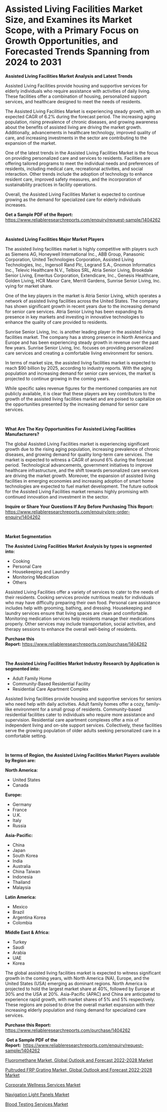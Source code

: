 <p><h1>Assisted Living Facilities Market Size, and Examines its Market Scope, with a Primary Focus on Growth Opportunities, and Forecasted Trends Spanning from 2024 to 2031</h1></p><p><strong>Assisted Living Facilities Market Analysis and Latest Trends</strong></p>
<p><p>Assisted Living Facilities provide housing and supportive services for elderly individuals who require assistance with activities of daily living. These facilities offer a combination of housing, personalized support services, and healthcare designed to meet the needs of residents.</p><p>The Assisted Living Facilities Market is experiencing steady growth, with an expected CAGR of 6.2% during the forecast period. The increasing aging population, rising prevalence of chronic diseases, and growing awareness about the benefits of assisted living are driving the market growth. Additionally, advancements in healthcare technology, improved quality of care, and increasing investments in the sector are contributing to the expansion of the market.</p><p>One of the latest trends in the Assisted Living Facilities Market is the focus on providing personalized care and services to residents. Facilities are offering tailored programs to meet the individual needs and preferences of residents, including medical care, recreational activities, and social interaction. Other trends include the adoption of technology to enhance resident care, improved safety measures, and the incorporation of sustainability practices in facility operations.</p><p>Overall, the Assisted Living Facilities Market is expected to continue growing as the demand for specialized care for elderly individuals increases.</p></p>
<p><strong>Get a Sample PDF of the Report:&nbsp;</strong> <a href="https://www.reliableresearchreports.com/enquiry/request-sample/1404262">https://www.reliableresearchreports.com/enquiry/request-sample/1404262</a></p>
<p>&nbsp;</p>
<p><strong>Assisted Living Facilities Major Market Players</strong></p>
<p><p>The assisted living facilities market is highly competitive with players such as Siemens AG, Honeywell International Inc., ABB Group, Panasonic Corporation, United Technologies Corporation, Assisted Living Technologies, Inc., Ingersoll Rand Plc, Legrand S.A., Gnomon Informatics Inc., Televic Healthcare N.V., Telbios SRL, Atria Senior Living, Brookdale Senior Living, Emeritus Corporation, Extendicare, Inc., Genesis Healthcare, Golden Living, HCR Manor Care, Merrill Gardens, Sunrise Senior Living, Inc. vying for market share.</p><p>One of the key players in the market is Atria Senior Living, which operates a network of assisted living facilities across the United States. The company has shown significant growth in recent years due to the increasing demand for senior care services. Atria Senior Living has been expanding its presence in key markets and investing in innovative technologies to enhance the quality of care provided to residents.</p><p>Sunrise Senior Living, Inc. is another leading player in the assisted living facilities market. The company has a strong presence in North America and Europe and has been experiencing steady growth in revenue over the past few years. Sunrise Senior Living, Inc. focuses on providing personalized care services and creating a comfortable living environment for seniors.</p><p>In terms of market size, the assisted living facilities market is expected to reach $90 billion by 2025, according to industry reports. With the aging population and increasing demand for senior care services, the market is projected to continue growing in the coming years.</p><p>While specific sales revenue figures for the mentioned companies are not publicly available, it is clear that these players are key contributors to the growth of the assisted living facilities market and are poised to capitalize on the opportunities presented by the increasing demand for senior care services.</p></p>
<p>&nbsp;</p>
<p><strong>What Are The Key Opportunities For Assisted Living Facilities Manufacturers?</strong></p>
<p><p>The global Assisted Living Facilities market is experiencing significant growth due to the rising aging population, increasing prevalence of chronic diseases, and growing demand for quality long-term care services. The market is expected to witness a CAGR of around 6% during the forecast period. Technological advancements, government initiatives to improve healthcare infrastructure, and the shift towards personalized care services are driving the market growth. Moreover, the expansion of assisted living facilities in emerging economies and increasing adoption of smart home technologies are expected to fuel market development. The future outlook for the Assisted Living Facilities market remains highly promising with continued innovation and investment in the sector.</p></p>
<p><strong>Inquire or Share Your Questions If Any Before Purchasing This Report:</strong> <a href="https://www.reliableresearchreports.com/enquiry/pre-order-enquiry/1404262">https://www.reliableresearchreports.com/enquiry/pre-order-enquiry/1404262</a></p>
<p>&nbsp;</p>
<p><strong>Market Segmentation</strong></p>
<p><strong>The Assisted Living Facilities Market Analysis by types is segmented into:</strong></p>
<p><ul><li>Cooking</li><li>Personal Care</li><li>Housekeeping and Laundry</li><li>Monitoring Medication</li><li>Others</li></ul></p>
<p><p>Assisted Living Facilities offer a variety of services to cater to the needs of their residents. Cooking services provide nutritious meals for individuals who may have difficulty preparing their own food. Personal care assistance includes help with grooming, bathing, and dressing. Housekeeping and laundry services ensure that living spaces are clean and comfortable. Monitoring medication services help residents manage their medications properly. Other services may include transportation, social activities, and therapy sessions to enhance the overall well-being of residents.</p></p>
<p><strong>Purchase this Report:&nbsp;</strong><a href="https://www.reliableresearchreports.com/purchase/1404262">https://www.reliableresearchreports.com/purchase/1404262</a></p>
<p>&nbsp;</p>
<p><strong>The Assisted Living Facilities Market Industry Research by Application is segmented into:</strong></p>
<p><ul><li>Adult Family Home</li><li>Community-Based Residential Facility</li><li>Residential Care Apartment Complex</li></ul></p>
<p><p>Assisted living facilities provide housing and supportive services for seniors who need help with daily activities. Adult family homes offer a cozy, family-like environment for a small group of residents. Community-based residential facilities cater to individuals who require more assistance and supervision. Residential care apartment complexes offer a mix of independent living and on-site support services. Collectively, these facilities serve the growing population of older adults seeking personalized care in a comfortable setting.</p></p>
<p>&nbsp;</p>
<p><strong>In terms of Region, the Assisted Living Facilities Market Players available by Region are:</strong></p>
<p>
    <p> <strong> North America: </strong>
        <ul>
            <li>United States</li>
            <li>Canada</li>
        </ul>
        </p> 
    <p> <strong> Europe: </strong>
        <ul>
            <li>Germany</li>
            <li>France</li>
            <li>U.K.</li>
            <li>Italy</li>
            <li>Russia</li>
        </ul>
        </p> 
    <p> <strong> Asia-Pacific: </strong>
        <ul>
            <li>China</li>
            <li>Japan</li>
            <li>South Korea</li>
            <li>India</li>
            <li>Australia</li>
            <li>China Taiwan</li>
            <li>Indonesia</li>
            <li>Thailand</li>
            <li>Malaysia</li>
        </ul>
        </p> 
    <p> <strong> Latin America: </strong>
        <ul>
            <li>Mexico</li>
            <li>Brazil</li>
            <li>Argentina Korea</li>
            <li>Colombia</li>
        </ul>
        </p> 
    <p> <strong> Middle East & Africa: </strong>
        <ul>
            <li>Turkey</li>
            <li>Saudi</li>
            <li>Arabia</li>
            <li>UAE</li>
            <li>Korea</li>
        </ul>
    </p>
    </p>
<p><p>The global assisted living facilities market is expected to witness significant growth in the coming years, with North America (NA), Europe, and the United States (USA) emerging as dominant regions. North America is projected to hold the largest market share at 40%, followed by Europe at 30% and the USA at 20%. Asia-Pacific (APAC) and China are anticipated to experience rapid growth, with market shares of 5% and 5% respectively. These regions are poised to drive the overall market expansion with their increasing elderly population and rising demand for specialized care services.</p></p>
<p><strong>Purchase this Report: </strong><a href="https://www.reliableresearchreports.com/purchase/1404262">https://www.reliableresearchreports.com/purchase/1404262</a></p>
<p>&nbsp;<strong>Get a Sample PDF of the Report:&nbsp;&nbsp;</strong><a href="https://www.reliableresearchreports.com/enquiry/request-sample/1404262">https://www.reliableresearchreports.com/enquiry/request-sample/1404262</a></p>
<p><strong></strong></p>
<p><p><a href="https://extreme-scabiosa-c81.notion.site/Fluoromethane-Market-Global-Outlook-and-Forecast-2022-2028-Market-Furnish-Information-about-Market--d5131b51ce8b4544a6971c5ab55c99b5">Fluoromethane Market, Global Outlook and Forecast 2022-2028 Market</a></p><p><a href="https://summer-dogwood-3e9.notion.site/Pultruded-FRP-Grating-Market-Global-Outlook-and-Forecast-2022-2028-Market-Growth-Market-Trends-CO-9d19441dde0c491ea7242195270ec9e8">Pultruded FRP Grating Market, Global Outlook and Forecast 2022-2028 Market</a></p><p><a href="https://github.com/jerrycopelandthomaswsqd8q/Market-Research-Report-List-1/blob/main/corporate-wellness-services-market.md">Corporate Wellness Services Market</a></p><p><a href="https://view.publitas.com/reportprime-1/navigation-light-panels-market-research-report-unlocks-analysis-on-the-market-financial-status-market-size-and-market-revenue-upto-2031/">Navigation Light Panels Market</a></p><p><a href="https://github.com/brenzgnarento/Market-Research-Report-List-1/blob/main/blood-testing-services-market.md">Blood Testing Services Market</a></p></p>